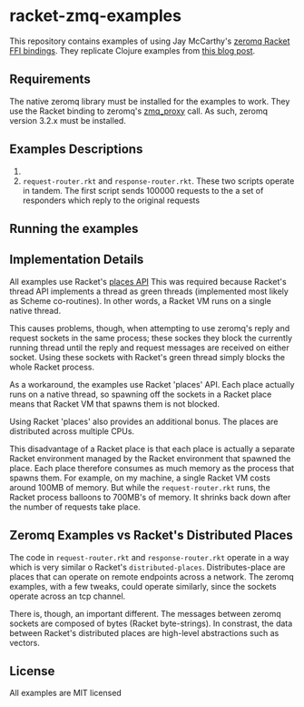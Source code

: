 racket-zmq-examples
===================

This repository contains examples of using Jay McCarthy's
[zeromq Racket FFI bindings](https://github.com/jeapostrophe/zeromq).
They replicate Clojure examples from [this blog post](http://augustl.com/blog/2013/zeromq_instead_of_http/).

Requirements
------------
The native zeromq library must be installed for the examples to work.  They
use the Racket binding to zeromq's [zmq_proxy](http://api.zeromq.org/3-2:zmq-proxy) call. As such, zeromq version 3.2.x must be installed.

Examples Descriptions
---------------------
1.
2. `request-router.rkt` and `response-router.rkt`.  These two scripts
operate in tandem.  The first script sends 100000 requests to the
a set of responders which reply to the original requests

Running the examples
--------------------

Implementation Details
----------------------

All examples use Racket's [places API](http://docs.racket-lang.org/reference/places.html)
This was required because Racket's thread API implements a thread as green threads
(implemented most likely as Scheme co-routines). In other words, a Racket
VM runs on a single native thread.

This causes problems, though, when attempting to use zeromq's reply and request
sockets in the same process; these sockes they block the currently running thread until the reply
and request messages are received on either socket. Using these sockets
with Racket's green thread simply blocks the whole Racket process.

As a workaround, the examples use Racket 'places' API. Each place actually runs
on a native thread, so spawning off the sockets in a Racket place means that
Racket VM that spawns them is not blocked.

Using Racket 'places' also provides an additional bonus. The places
are distributed across multiple CPUs.

This disadvantage of a Racket place is that each place is actually a separate Racket
environment managed by the Racket environment that spawned the place. Each place therefore
consumes as much memory as the process that spawns them.  For example, on my
machine, a single Racket VM costs around 100MB of memory. But while the `request-router.rkt`
runs, the Racket process balloons to 700MB's of memory.  It shrinks back down
after the number of requests take place.

Zeromq Examples vs Racket's Distributed Places
------------------------------
The code in `request-router.rkt` and `response-router.rkt` operate in a way
which is very similar o Racket's `distributed-places`.  Distributes-place are
places that can operate on remote endpoints across a network. The zeromq examples,
with a few tweaks, could operate similarly, since the sockets operate across
an tcp channel.

There is, though, an important different. The messages between zeromq sockets are
composed of bytes (Racket byte-strings).  In constrast, the data between Racket's
distributed places are high-level abstractions such as vectors.

License
-------

All examples are MIT licensed
